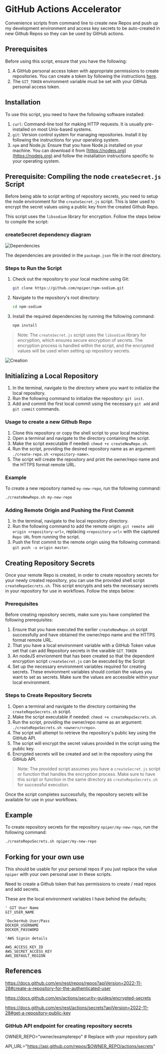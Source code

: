 # GitHub Actions Accelerator

Convenience scripts from command line to create new Repos and  push up my development environment 
and access key secrets to be auto-created in new Github Repos so they can be used by GitHub actions.


## Prerequisites

Before using this script, ensure that you have the following:

1. A GitHub personal access token with appropriate permissions to create repositories. You can create a token by following the instructions [here](https://docs.github.com/en/authentication/keeping-your-account-and-data-secure/creating-a-personal-access-token).
2. The `GIT_TOKEN` environment variable must be set with your GitHub personal access token.

## Installation

To use this script, you need to have the following software installed:


1. `curl`: Command-line tool for making HTTP requests. It is usually pre-installed on most Unix-based systems.
2. `git`: Version control system for managing repositories. Install it by following the instructions for your operating system.
3. `npm` and Node.js: Ensure that you have Node.js installed on your machine. You can download it from [https://nodejs.org](https://nodejs.org) and follow the installation instructions specific to your operating system.


## Prerequisite: Compiling the node `createSecret.js` Script

Before being able to script writing of repository secrets, you need to setup the node environment for the `createSecret.js` script. This is later used to encrypt the secret values using a public key from the created Github Repo. 

This script uses the `libsodium` library for encryption. Follow the steps below to compile the script:

### createSecret dependency diagram

![Dependencies](http://www.plantuml.com/plantuml/svg/RP11IiP034RtESNmxnNT_vGkl85B4Oapd-tODZCa6Og8TxUb2wMw2k6zHo3KcxDwMsQoAKjbvILeQP9YKO66-xjVm4PEPSqoNAzINewjwy8RpuR_jJNx-2EwDj2O4yAPc4DH_AE2Y2h7YGU4IrImun7RzDjtkspP0oeaGMA6RTqdXV0qvrShARVbPbMk5MhFvmExTZX_qHTH3qdx3-WR)

The dependencies are provided in the `package.json` file in the root directory.

### Steps to Run the Script

1. Check out the repository to your local machine using Git:

   ```bash
   git clone https://github.com/npiper/npm-sodium.git
   ```

2. Navigate to the repository's root directory:

   ```bash
   cd npm-sodium
   ```

3. Install the required dependencies by running the following command:

   ```bash
   npm install
   ```

> Note: The `createSecret.js` script uses the `libsodium` library for encryption, which ensures secure encryption of secrets. The encryption process is handled within the script, and the encrypted values will be used when setting up repository secrets.


![Creation](http://www.plantuml.com/plantuml/svg/TP5HQzim483VzIkkeG_hWssonp9AJQ9b9cbIB8So61Z5lYG2MnBIUMMK_FT5gPSqNM9iRDttdUwiU_Ga7NLjmsvgN2kD89xphE1YcSzWIsJzVP8u-Hfl56sxLUVHLKOJQeehqoQsaJfaHvxgHgsIZMfMqkrl6PsGTOhG9x-7yJ3f5-n6wQhfQknSyw5YybubaXKfetriGsEC53K8GhPs_yhH6g_8k3ym-G7fGGI1bKFoZ3ciIEhDtXjykptVxE6NdXm2VP8VWFImsVOhU6ECGRZMfgdHmK1RPT4bjsyEhTaTxF0Ln3ElBpuu0kb8hML5CCcASYbuNixJ9_w9ZHUZwPu4V9q-fqAyBFBn9vg-Y38TZRWGvPJ_BBDBNF1HpeiFsWLdpB-dorbHvdoIBUONcYyMKpw_zbFyASrc0UvOU7QCiSgqrcZK19L3IJZ7rp2ls6z1-bFiFoz8_J6UkSUv7bCXYXxUnt0FNuPtlNU8iBES89vc4-olTv3MDVX_Ux97r7NNDdy1)

## Initializing a Local Repository

1. In the terminal, navigate to the directory where you want to initialize the local repository.
2. Run the following command to initialize the repository: `git init`.
3. Add and commit the first local commit using the necessary `git add` and `git commit` commands.


### Usage to create a new Github Repo

1. Clone this repository or copy the shell script to your local machine.
2. Open a terminal and navigate to the directory containing the script.
3. Make the script executable if needed: `chmod +x createNewRepo.sh`.
4. Run the script, providing the desired repository name as an argument: `./create-repo.sh <repository-name>`.
5. The script will create the repository and print the owner/repo name and the HTTPS format remote URL.

### Example

To create a new repository named `my-new-repo`, run the following command:

```bash
./createNewRepo.sh my-new-repo
```

### Adding Remote Origin and Pushing the First Commit

1. In the terminal, navigate to the local repository directory.
2. Run the following command to add the remote origin: `git remote add origin <repository-url>`, replacing `<repository-url>` with the captured `Repo URL` from running the script.
3. Push the first commit to the remote origin using the following command: `git push -u origin master`.


## Creating Repository Secrets

Once your remote Repo is created, in order to create repository secrets for your newly created repository, you can use the provided shell script `createRepoSecrets.sh`. This script encrypts and sets the necessary secrets in your repository for use in workflows. Follow the steps below:

### Prerequisites

Before creating repository secrets, make sure you have completed the following prerequisites:

1. Ensure that you have executed the earlier `createNewRepo.sh` script successfully and have obtained the owner/repo name and the HTTPS format remote URL.
2. That you have a local environment variable with a GitHub Token value set that can add Repository secrets in the varaible `GIT_TOKEN`
3. An nodeJS envrionment that has been created so that the dependent encryption script `createSecret.js` can be executed by the Script
4. Set up the necessary environment variables required for creating secrets. These environment variables should contain the values you want to set as secrets. Make sure the values are accessible within your local environment.

### Steps to Create Repository Secrets

1. Open a terminal and navigate to the directory containing the `createRepoSecrets.sh` script.
2. Make the script executable if needed: `chmod +x createRepoSecrets.sh`.
3. Run the script, providing the owner/repo name as an argument: `./createRepoSecrets.sh <owner>/<repo>`.
4. The script will attempt to retrieve the repository's public key using the GitHub API.
5. The script will encrypt the secret values provided in the script using the public key.
6. Encrypted secrets will be created and set in the repository using the GitHub API.

> Note: The provided script assumes you have a `createSecret.js` script or function that handles the encryption process. Make sure to have this script or function in the same directory as `createRepoSecrets.sh` for successful execution.

Once the script completes successfully, the repository secrets will be available for use in your workflows.

## Example

To create repository secrets for the repository `npiper/my-new-repo`, run the following command:

```bash
./createRepoSecrets.sh npiper/my-new-repo
```

## Forking for your own use

This should be usable for your personal repos if you just replace the value `npiper` with your own personal user in these scripts.

Need to create a Github token that has permissions to create / read repos and add secrets.

These are the local environment variables I have behind the defaults;

```
' GIT User Name
GIT_USER_NAME

'DockerHub User/Pass
DOCKER_USERNAME
DOCKER_PASSWORD

'AWS Signin details

AWS_ACCESS_KEY_ID
AWS_SECRET_ACCESS_KEY
AWS_DEFAULT_REGION
```

## References



https://docs.github.com/en/rest/repos/repos?apiVersion=2022-11-28#create-a-repository-for-the-authenticated-user

https://docs.github.com/en/actions/security-guides/encrypted-secrets



https://docs.github.com/en/rest/actions/secrets?apiVersion=2022-11-28#get-a-repository-public-key

### GitHub API endpoint for creating repository secrets

OWNER_REPO="owner/examplerepo"  # Replace with your repository path

API_URL="https://api.github.com/repos/$OWNER_REPO/actions/secrets"
